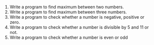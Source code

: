 1. Write a program to find maximum between two numbers.
2. Write a program to find maximum between three numbers.
3. Write a program to check whether a number is negative, positive or zero.
4. Write a program to check whether a number is divisible by 5 and 11 or not.
5. Write a program to check whether a number is even or odd
